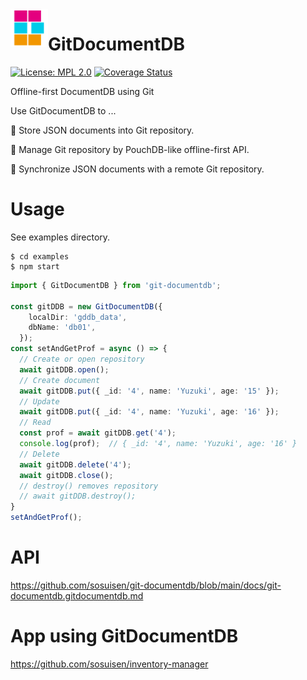 <img alt="GitDocumentDB" src="https://github.com/sosuisen/git-documentdb/blob/main/assets/git-documentdb_icon-128x128.png" width=60 height=60 align="left"> 

# GitDocumentDB
 [![License: MPL 2.0](https://img.shields.io/badge/License-MPL%202.0-brightgreen.svg)](LICENSE)
 [![Coverage Status](https://coveralls.io/repos/github/sosuisen/git-documentdb/badge.svg?branch=main)](https://coveralls.io/github/sosuisen/git-documentdb?branch=main)

Offline-first DocumentDB using Git

Use GitDocumentDB to ...

:green_book: Store JSON documents into Git repository. 

:art: Manage Git repository by PouchDB-like offline-first API. 

:rocket: Synchronize JSON documents with a remote Git repository.

# Usage
See examples directory.
```
$ cd examples
$ npm start
```
```typescript
import { GitDocumentDB } from 'git-documentdb';

const gitDDB = new GitDocumentDB({
    localDir: 'gddb_data',
    dbName: 'db01',
  });
const setAndGetProf = async () => {
  // Create or open repository
  await gitDDB.open();
  // Create document
  await gitDDB.put({ _id: '4', name: 'Yuzuki', age: '15' });
  // Update
  await gitDDB.put({ _id: '4', name: 'Yuzuki', age: '16' });
  // Read
  const prof = await gitDDB.get('4');
  console.log(prof);  // { _id: '4', name: 'Yuzuki', age: '16' }
  // Delete
  await gitDDB.delete('4');
  await gitDDB.close();
  // destroy() removes repository
  // await gitDDB.destroy(); 
}
setAndGetProf();
```

# API

https://github.com/sosuisen/git-documentdb/blob/main/docs/git-documentdb.gitdocumentdb.md

# App using GitDocumentDB

https://github.com/sosuisen/inventory-manager
